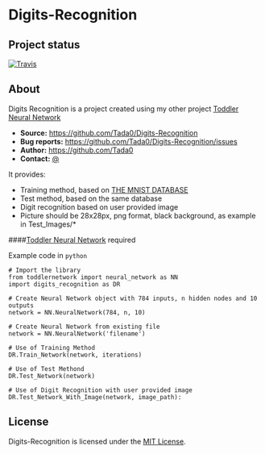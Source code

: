 Digits-Recognition
==================

## Project status 

[![Travis](https://travis-ci.org/Tada0/Digits-Recognition.svg?branch=master)]()

## About

Digits Recognition is a project created using my other project <a href="https://github.com/Tada0/Toddler-Neural-Network">Toddler Neural Network</a>

- **Source:** https://github.com/Tada0/Digits-Recognition
- **Bug reports:** https://github.com/Tada0/Digits-Recognition/issues
- **Author:** https://github.com/Tada0
- **Contact:** <a href="mailto:tomekholda@gmail.com">@</a>

It provides:

- Training method, based on <a href="http://yann.lecun.com/exdb/mnist/">THE MNIST DATABASE</a>
- Test method, based on the same database
- Digit recognition based on user provided image
- Picture should be 28x28px, png format, black background, as example in Test_Images/*

####<a href="https://github.com/Tada0/Toddler-Neural-Network">Toddler Neural Network</a> required


Example code in ``python``

    # Import the library
    from toddlernetwork import neural_network as NN
    import digits_recognition as DR
    
    # Create Neural Network object with 784 inputs, n hidden nodes and 10 outputs
    network = NN.NeuralNetwork(784, n, 10)
    
    # Create Neural Network from existing file
    network = NN.NeuralNetwork('filename')
    
    # Use of Training Method 
    DR.Train_Network(network, iterations)
    
    # Use of Test Methond
    DR.Test_Network(network)
   
    # Use of Digit Recognition with user provided image
    DR.Test_Network_With_Image(network, image_path):
    
## License
    
Digits-Recognition is licensed under the [MIT License](http://opensource.org/licenses/MIT).